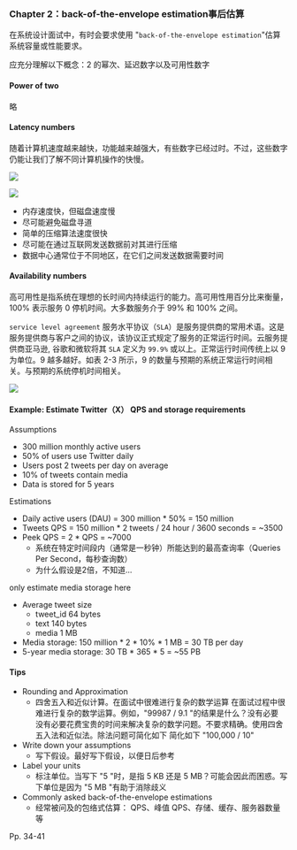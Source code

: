### Chapter 2：back-of-the-envelope estimation事后估算

在系统设计面试中，有时会要求使用 "`back-of-the-envelope estimation`"估算系统容量或性能要求。

 应充分理解以下概念：2 的幂次、延迟数字以及可用性数字

#### Power of two

略

#### Latency numbers

随着计算机速度越来越快，功能越来越强大，有些数字已经过时。不过，这些数字仍能让我们了解不同计算机操作的快慢。

![](https://inasa.dev/image/systemdesign/02/1.png)

![](https://inasa.dev/image/systemdesign/02/2.png)

- 内存速度快，但磁盘速度慢
- 尽可能避免磁盘寻道
- 简单的压缩算法速度很快
- 尽可能在通过互联网发送数据前对其进行压缩
- 数据中心通常位于不同地区，在它们之间发送数据需要时间



#### Availability numbers

高可用性是指系统在理想的长时间内持续运行的能力。高可用性用百分比来衡量，100% 表示服务 0 停机时间。大多数服务介于 99% 和 100% 之间。

`service level agreement` 服务水平协议（`SLA`）是服务提供商的常用术语。这是服务提供商与客户之间的协议，该协议正式规定了服务的正常运行时间。云服务提供商亚马逊, 谷歌和微软将其 `SLA` 定义为 `99.9%` 或以上。正常运行时间传统上以 9 为单位。9 越多越好。如表 2-3 所示，9 的数量与预期的系统正常运行时间相关。与预期的系统停机时间相关。

![](https://inasa.dev/image/systemdesign/02/3.png)



#### Example: Estimate Twitter（X） QPS and storage requirements

Assumptions

-   300 million monthly active users
-   50% of users use Twitter daily
-   Users post 2 tweets per day on average
-   10% of tweets contain media
-   Data is stored for 5 years

Estimations

-   Daily active users (DAU) = 300 million * 50% = 150 million
-   Tweets QPS = 150 million * 2 tweets / 24 hour / 3600 seconds = ~3500
-   Peek QPS = 2 * QPS = ~7000
    -   系统在特定时间段内（通常是一秒钟）所能达到的最高查询率（Queries Per Second，每秒查询数）
    -   为什么假设是2倍，不知道...

only estimate media storage here

-   Average tweet size
    -   tweet_id 64 bytes
    -   text 140 bytes
    -   media 1 MB
-   Media storage: 150 million * 2 * 10% * 1 MB = 30 TB per day
-   5-year media storage: 30 TB * 365 * 5 = ~55 PB



#### Tips

-   Rounding and Approximation
    -   四舍五入和近似计算。在面试中很难进行复杂的数学运算 在面试过程中很难进行复杂的数学运算。例如，"99987 / 9.1 "的结果是什么？没有必要 没有必要花费宝贵的时间来解决复杂的数学问题。不要求精确。使用四舍五入法和近似法。除法问题可简化如下 简化如下 "100,000 / 10"
-   Write down your assumptions
    -   写下假设。最好写下假设，以便日后参考
-   Label your units
    -   标注单位。当写下 "5 "时，是指 5 KB 还是 5 MB？可能会因此而困惑。写下单位是因为 "5 MB "有助于消除歧义
-   Commonly asked back-of-the-envelope estimations
    -   经常被问及的包络式估算： QPS、峰值 QPS、存储、缓存、服务器数量等

Pp. 34-41